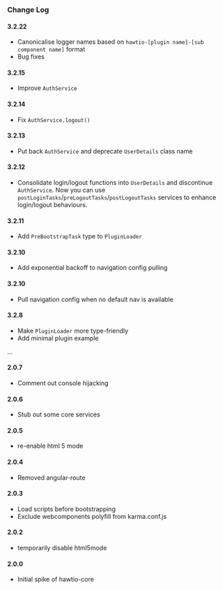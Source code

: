 ### Change Log

#### 3.2.22

* Canonicalise logger names based on `hawtio-[plugin name]-[sub component name]` format
* Bug fixes

#### 3.2.15
* Improve `AuthService`

#### 3.2.14
* Fix `AuthService.logout()`

#### 3.2.13
* Put back `AuthService` and deprecate `UserDetails` class name

#### 3.2.12
* Consolidate login/logout functions into `UserDetails` and discontinue `AuthService`.
  Now you can use `postLoginTasks`/`preLogoutTasks`/`postLogoutTasks` services to
  enhance login/logout behaviours.

#### 3.2.11
* Add `PreBootstrapTask` type to `PluginLoader`

#### 3.2.10

* Add exponential backoff to navigation config pulling

#### 3.2.10

* Pull navigation config when no default nav is available

#### 3.2.8
* Make `PluginLoader` more type-friendly
* Add minimal plugin example

...

#### 2.0.7
* Comment out console hijacking

#### 2.0.6
* Stub out some core services

#### 2.0.5
* re-enable html 5 mode 

#### 2.0.4
* Removed angular-route

#### 2.0.3
* Load scripts before bootstrapping
* Exclude webcomponents polyfill from karma.conf.js

#### 2.0.2
* temporarily disable html5mode

#### 2.0.0
* Initial spike of hawtio-core
